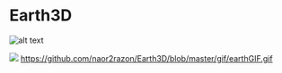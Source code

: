 # Earth3D

![alt text](https://raw.githubusercontent.com/naor2razon/Earth3D/blob/master/gif/earthGIF.gif)




![](name-of-giphy.gif)
https://github.com/naor2razon/Earth3D/blob/master/gif/earthGIF.gif
